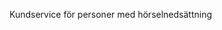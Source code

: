 <Token xmlns:xlink="http://www.w3.org/1999/xlink">Kundservice för personer med hörselnedsättning</Token>

<!--HONumber=May16_HO2-->


